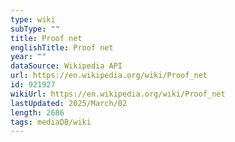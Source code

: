 ```yaml
---
type: wiki
subType: ""
title: Proof net
englishTitle: Proof net
year: ""
dataSource: Wikipedia API
url: https://en.wikipedia.org/wiki/Proof_net
id: 921927
wikiUrl: https://en.wikipedia.org/wiki/Proof_net
lastUpdated: 2025/March/02
length: 2686
tags: mediaDB/wiki
---
```

